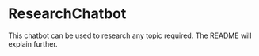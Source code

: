 # ResearchChatbot
This chatbot can be used to research any topic required. The README will explain further.
